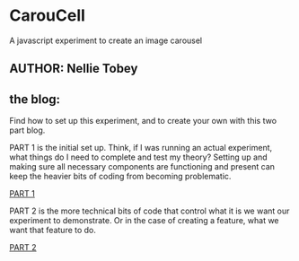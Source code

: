 # CarouCell
A javascript experiment to create an image carousel

## AUTHOR: Nellie Tobey

## the blog:

Find how to set up this experiment, and to create your own with this two part blog.

PART 1 is the initial set up.  Think, if I was running an actual experiment, what things do I need to complete and test my theory?
Setting up and making sure all necessary components are functioning and present can keep the heavier bits of coding from becoming problematic.

[PART 1](https://camelcasenoodles.blogspot.com/2020/09/creating-javascript-html-and-css-image.html)

PART 2 is the more technical bits of code that control what it is we want our experiment to demonstrate. Or in the case of creating a feature, what we want that feature to do. 

[PART 2](https://camelcasenoodles.blogspot.com/2020/09/creating-carousel-with-js-html-css-part.html)


